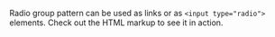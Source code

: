 Radio group pattern can be used as links or as `<input type="radio">` elements. Check out the HTML markup to see it in action.
